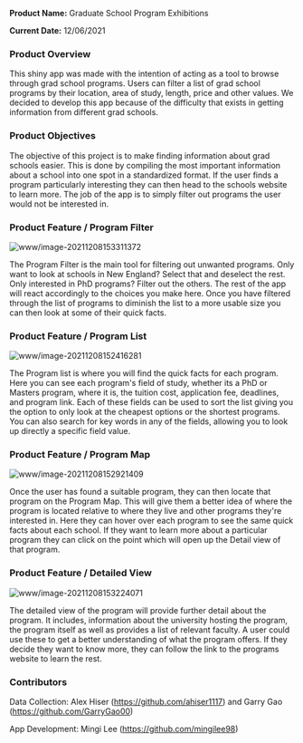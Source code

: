**Product Name:** Graduate School Program Exhibitions

**Current Date:** 12/06/2021



### Product Overview

This shiny app was made with the intention of acting as a tool to browse through grad school programs. Users can filter a list of grad school programs by their location, area of study, length, price and other values. We decided to develop this app because of the difficulty that exists in getting information from different grad schools.



### Product Objectives

The objective of this project is to make finding information about grad schools easier. This is done by compiling the most important information about a school into one spot in a standardized format. If the user finds a program particularly interesting they can then head to the schools website to learn more. The job of the app is to simply filter out programs the user would not be interested in.


### Product Feature / Program Filter

![www/image-20211208153311372](www/image-20211208153311372.png)

The Program Filter is the main tool for filtering out unwanted programs. Only want to look at schools in New England? Select that and deselect the rest. Only interested in PhD programs? Filter out the others. The rest of the app will react accordingly to the choices you make here. Once you have filtered through the list of programs to diminish the list to a more usable size you can then look at some of their quick facts.



### Product Feature / Program List

![www/image-20211208152416281](www/image-20211208152416281.png)

The Program list is where you will find the quick facts for each program. Here you can see each program's field of study, whether its a PhD or Masters program, where it is, the tuition cost, application fee, deadlines, and program link. Each of these fields can be used to sort the list giving you the option to only look at the cheapest options or the shortest programs. You can also search for key words in any of the fields, allowing you to look up directly a specific field value.



### Product Feature / Program Map

![www/image-20211208152921409](www/image-20211208152921409.png)

Once the user has found a suitable program, they can then locate that program on the Program Map. This will give them a better idea of where the program is located relative to where they live and other programs they're interested in. Here they can hover over each program to see the same quick facts about each school. If they want to learn more about a particular program they can click on the point which will open up the Detail view of that program.



### Product Feature / Detailed View

![www/image-20211208153224071](www/image-20211208153224071.png)

The detailed view of the program will provide further detail about the program. It includes, information about the university hosting the program, the program itself as well as provides a list of relevant faculty. A user could use these to get a better understanding of what the program offers. If they decide they want to know more, they can follow the link to the programs website to learn the rest.

### Contributors

Data Collection: Alex Hiser (https://github.com/ahiser1117) and Garry Gao (https://github.com/GarryGao00)

App Development: Mingi Lee (https://github.com/mingilee98)

